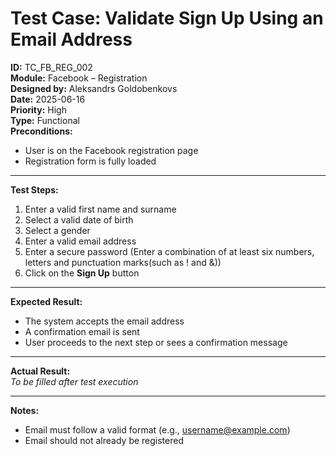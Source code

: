 # Test Case: Validate Sign Up Using an Email Address

**ID:** TC_FB_REG_002  
**Module:** Facebook – Registration  
**Designed by:** Aleksandrs Goldobenkovs  
**Date:** 2025-06-16  
**Priority:** High  
**Type:** Functional  
**Preconditions:**  
- User is on the Facebook registration page  
- Registration form is fully loaded

---

**Test Steps:**

1. Enter a valid first name and surname  
2. Select a valid date of birth
3. Select a gender  
4. Enter a valid email address
5. Enter a secure password (Enter a combination of at least six numbers, letters and punctuation marks(such as ! and &))  
6. Click on the **Sign Up** button

---

**Expected Result:**  
- The system accepts the email address  
- A confirmation email is sent  
- User proceeds to the next step or sees a confirmation message

---

**Actual Result:**  
_To be filled after test execution_

---

**Notes:**  
- Email must follow a valid format (e.g., username@example.com)  
- Email should not already be registered
